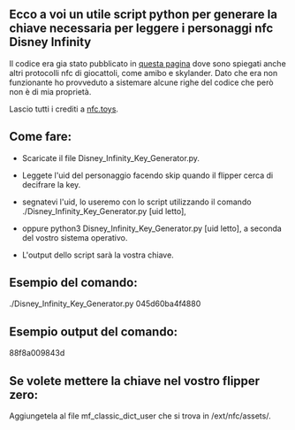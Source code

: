 ## Ecco a voi un utile script python per generare la chiave necessaria per leggere i personaggi nfc Disney Infinity

Il codice era gia stato pubblicato in [questa pagina](https://nfc.toys/interop-inf.html) dove sono spiegati anche altri protocolli nfc di giocattoli, come amibo e skylander.
Dato che era non funzionante ho provveduto a sistemare alcune righe del codice che però non è di mia proprietà.

Lascio tutti i crediti a [nfc.toys](https://nfc.toys/index.html).

## Come fare:

- Scaricate il file Disney_Infinity_Key_Generator.py.

- Leggete l'uid del personaggio facendo skip quando il flipper  cerca di decifrare la key.

- segnatevi l'uid, lo useremo con lo script utilizzando il comando ./Disney_Infinity_Key_Generator.py [uid letto],
- oppure python3 Disney_Infinity_Key_Generator.py [uid letto], a seconda del vostro sistema operativo.

- L'output dello script sarà la vostra chiave.


## Esempio del comando:
  
  ./Disney_Infinity_Key_Generator.py 045d60ba4f4880
  
## Esempio output del comando:
  
  88f8a009843d
  

## Se volete mettere la chiave nel vostro flipper zero:

Aggiungetela al file mf_classic_dict_user che si trova in /ext/nfc/assets/.
